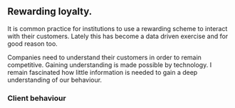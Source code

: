 ## Rewarding loyalty.

It is common practice for institutions to use a rewarding scheme to interact with their customers.   Lately this has become a data driven exercise and for good reason too.

Companies need to understand their customers in order to remain competitive.  Gaining understanding is made possible by 
technology.  I remain fascinated how little information is needed to gain a deep understanding of our behaviour.

### Client behaviour
